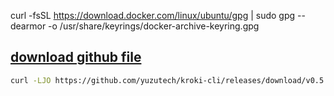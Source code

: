 curl -fsSL <https://download.docker.com/linux/ubuntu/gpg> | sudo gpg --dearmor -o /usr/share/keyrings/docker-archive-keyring.gpg

## **[download github file](https://gist.github.com/jwebcat/5122366)**

```bash
curl -LJO https://github.com/yuzutech/kroki-cli/releases/download/v0.5.0/kroki-cli_0.5.0_linux_amd64.tar.gz
```
